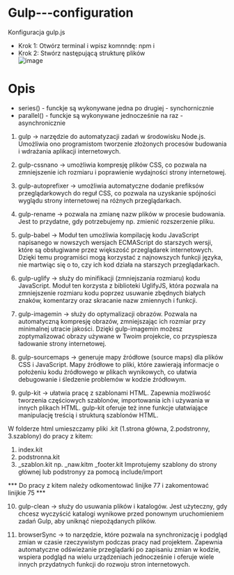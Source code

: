 # Gulp---configuration
Konfiguracja gulp.js

- Krok 1:  Otwórz terminal i wpisz komnndę: npm i
- Krok 2: Stwórz następującą strukturę plików  
![image](https://github.com/mik00laj/Gulp---configuration/assets/108618874/47ce5279-10f0-4e6a-af5c-490d29773cd1)


# Opis 
- series() - funckje są wykonywane jedna po drugiej - synchornicznie 
- parallel() - funckje są wykonywane jednocześnie na raz - asynchronicznie 

1) gulp -> narzędzie do automatyzacji zadań w środowisku Node.js. Umożliwia ono programistom tworzenie złożonych procesów budowania i wdrażania aplikacji internetowych.

2) gulp-cssnano -> umożliwia kompresję plików CSS, co pozwala na zmniejszenie ich rozmiaru i poprawienie wydajności strony internetowej.

3) gulp-autoprefixer -> umożliwia automatyczne dodanie prefiksów przeglądarkowych do reguł CSS, co pozwala na uzyskanie spójności wyglądu strony internetowej na różnych przeglądarkach. 

4) gulp-rename -> pozwala na zmianę nazw plików w procesie budowania. Jest to przydatne, gdy potrzebujemy np. zmienić rozszerzenie pliku.

5) gulp-babel -> Moduł ten umożliwia kompilację kodu JavaScript napisanego w nowszych wersjach ECMAScript do starszych wersji, które są obsługiwane przez większość przeglądarek internetowych. Dzięki temu programiści mogą korzystać z najnowszych funkcji języka, nie martwiąc się o to, czy ich kod działa na starszych przeglądarkach.

6) gulp-uglify ->  służy do minifikacji (zmniejszania rozmiaru) kodu JavaScript. Moduł ten korzysta z biblioteki UglifyJS, która pozwala na zmniejszenie rozmiaru kodu poprzez usuwanie zbędnych białych znaków, komentarzy oraz skracanie nazw zmiennych i funkcji.

7) gulp-imagemin -> służy do optymalizacji obrazów. Pozwala na automatyczną kompresję obrazów, zmniejszając ich rozmiar przy minimalnej utracie jakości. Dzięki gulp-imagemin możesz zoptymalizować obrazy używane w Twoim projekcie, co przyspiesza ładowanie strony internetowej.
 
8) gulp-sourcemaps -> generuje mapy źródłowe (source maps) dla plików CSS i JavaScript. Mapy źródłowe to pliki, które zawierają informacje o położeniu kodu źródłowego w plikach wynikowych, co ułatwia debugowanie i śledzenie problemów w kodzie źródłowym.	

9) gulp-kit -> ułatwia pracę z szablonami HTML. Zapewnia możliwość tworzenia częściowych szablonów, importowania ich i używania w innych plikach HTML. gulp-kit oferuje też inne funkcje ułatwiające manipulację treścią i strukturą szablonów HTML.

W folderze html umieszczamy pliki .kit (1.strona główna, 2.podstronny, 3.szablony) do pracy z kitem:
1)  index.kit
2)  podstronna.kit
3) _szablon.kit  np. _naw.kitm _footer.kit
   Improtujemy szablony do strony głównej lub podstronyy za pomocą include/import 
    <!-- @include 'nav.kit' -->   <!-- @import 'footer.kit' -->

*** Do pracy z kitem należy odkomentować linijke 77 i zakomentować linijkie 75 ***

10) gulp-clean -> służy do usuwania plików i katalogów. Jest użyteczny, gdy chcesz wyczyścić katalogi wynikowe przed ponownym uruchomieniem zadań Gulp, aby uniknąć niepożądanych plików.

11) browserSync -> to narzędzie, które pozwala na synchronizację i podgląd zmian w czasie rzeczywistym podczas pracy nad projektem. Zapewnia automatyczne odświeżanie przeglądarki po zapisaniu zmian w kodzie, wspiera podgląd na wielu urządzeniach jednocześnie i oferuje wiele innych przydatnych funkcji do rozwoju stron internetowych.
